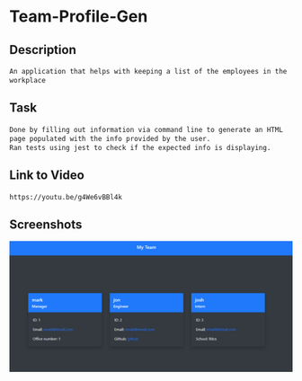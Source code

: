 # Team-Profile-Gen

## Description 
    An application that helps with keeping a list of the employees in the workplace

## Task 
    Done by filling out information via command line to generate an HTML page populated with the info provided by the user.
    Ran tests using jest to check if the expected info is displaying.

## Link to Video
    https://youtu.be/g4We6vBBl4k

## Screenshots 
![example](.\src\Screenshot.png)
